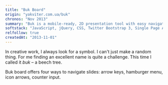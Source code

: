 ```yaml
---
title: "Buk Board"
origin: "yakviter.com.ua/buk"
chronos: "Nov 2013"
summary: "Buk is a mobile-ready, 2D presentation tool with easy navigation and advanced controls. It resembles a class board that can handle up to 3 columns per slide."
softstack: "JavaScript, jQuery, CSS, Twitter Bootstrap 3, Single Page Application, Mobile, Graphic Design, Responsive Design, Open Source"
relfollow: true
createdAt: "2013-11-01"
---
```


In creative work, I always look for a symbol. I can't just make a random thing. For me finding an excellent name is quite a challenge. This time I called it _buk_ – a beech tree.

Buk board offers four ways to navigate slides: arrow keys, hamburger menu, icon arrows, counter input.
